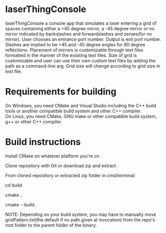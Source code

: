 # laserThingConsole
 laserThingConsole
a console app that simulates a laser entering a grid of spaces containing either a +45 degree mirror, a -45 degree mirror or no mirror indicated by backslashes and forwardslashes and zeroes(for no mirror).  User chooses an entrance port number.  Output is exit port number.  Slashes are implied to be +45 and -45 degree angles for 90 degree reflections.  Placement of mirrors is customizable through text files formatted in the manner of the exisiting text files.  Size of grid is customizable and user can use their own custom text files by adding the path as a command-line arg.  Grid size will change according to grid size in text file.

# Requirements for building
On Windows, you need CMake and Visual Studio including the C++ build tools or another compatible build system and other C++ compiler.  
On Linux, you need CMake, GNU make or other compatible build system, g++ or other C++ compiler

# Build instructions

Install CMake on whatever platform you're on


Clone repository with Git or download zip and extract


From cloned repository or extracted zip folder in cmd/terminal:

cd build

cmake ..

cmake --build .


NOTE: Depending on your build system, you may have to manually move gridPattern.txt(the default if no path given at invocation) from the repo's root folder to the parent folder of the binary.
